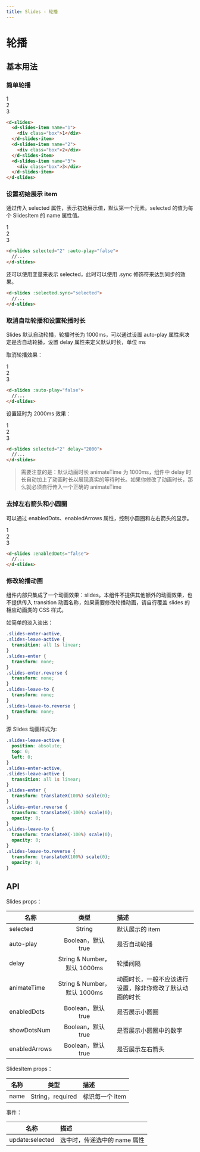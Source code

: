 ```yaml
---
title: Slides - 轮播
---
```


# 轮播

## 基本用法

### 简单轮播

<wrapper>
  <d-slides>
    <d-slides-item name="1">
      <div class="box">1</div>
    </d-slides-item>
    <d-slides-item name="2">
      <div class="box">2</div>
    </d-slides-item>
    <d-slides-item name="3">
      <div class="box">3</div>
    </d-slides-item>
  </d-slides>
</wrapper>

```html
<d-slides>
  <d-slides-item name="1">
    <div class="box">1</div>
  </d-slides-item>
  <d-slides-item name="2">
    <div class="box">2</div>
  </d-slides-item>
  <d-slides-item name="3">
    <div class="box">3</div>
  </d-slides-item>
</d-slides>
```

### 设置初始展示 item

通过传入 selected 属性，表示初始展示值，默认第一个元素。selected 的值为每个 SlidesItem 的 name 属性值。

<wrapper>
  <d-slides selected="2" :auto-play="false">
    <d-slides-item name="1">
      <div class="box">1</div>
    </d-slides-item>
    <d-slides-item name="2">
      <div class="box">2</div>
    </d-slides-item>
    <d-slides-item name="3">
      <div class="box">3</div>
    </d-slides-item>
  </d-slides>
</wrapper>

```html
<d-slides selected="2" :auto-play="false">
  //...
</d-slides>
```

还可以使用变量来表示 selected，此时可以使用 .sync 修饰符来达到同步的效果。

```html
<d-slides :selected.sync="selected">
  //...
</d-slides>
```

### 取消自动轮播和设置轮播时长

Slides 默认自动轮播，轮播时长为 1000ms，可以通过设置 auto-play 属性来决定是否自动轮播，设置 delay 属性来定义默认时长，单位 ms

取消轮播效果：
<wrapper>
  <d-slides :auto-play="false">
    <d-slides-item name="1">
      <div class="box">1</div>
    </d-slides-item>
    <d-slides-item name="2">
      <div class="box">2</div>
    </d-slides-item>
    <d-slides-item name="3">
      <div class="box">3</div>
    </d-slides-item>
  </d-slides>
</wrapper>

```html
<d-slides :auto-play="false">
  //...
</d-slides>
```

设置延时为 2000ms 效果：
<wrapper>
  <d-slides selected="2" delay="2000">
    <d-slides-item name="1">
      <div class="box">1</div>
    </d-slides-item>
    <d-slides-item name="2">
      <div class="box">2</div>
    </d-slides-item>
    <d-slides-item name="3">
      <div class="box">3</div>
    </d-slides-item>
  </d-slides>
</wrapper>

```html
<d-slides selected="2" delay="2000">
  //...
</d-slides>
```

> 需要注意的是：默认动画时长 animateTime 为 1000ms，组件中 delay 时长自动加上了动画时长以展现真实的等待时长。如果你修改了动画时长，那么就必须自行传入一个正确的 animateTime

### 去掉左右箭头和小圆圈

可以通过 enabledDots、enabledArrows 属性，控制小圆圈和左右箭头的显示。

<wrapper>
  <d-slides :enabledDots="false">
    <d-slides-item name="1">
      <div class="box">1</div>
    </d-slides-item>
    <d-slides-item name="2">
      <div class="box">2</div>
    </d-slides-item>
    <d-slides-item name="3">
      <div class="box">3</div>
    </d-slides-item>
  </d-slides>
</wrapper>

```html
<d-slides :enabledDots="false">
  //...
</d-slides>
```

### 修改轮播动画

组件内部只集成了一个动画效果：slides。本组件不提供其他额外的动画效果，也不提供传入 transition 动画名称，如果需要修改轮播动画，请自行覆盖 slides 的相应动画类的 CSS 样式。

如简单的淡入淡出：

<wrapper>
  <slides-demo></slides-demo>
</wrapper>

```css
.slides-enter-active,
.slides-leave-active {
  transition: all 1s linear;
}
.slides-enter {
  transform: none;
}
.slides-enter.reverse {
  transform: none;
}
.slides-leave-to {
  transform: none;
}
.slides-leave-to.reverse {
  transform: none;
}
```

源 Slides 动画样式为: 

```css
.slides-leave-active {
  position: absolute;
  top: 0;
  left: 0;
}
.slides-enter-active,
.slides-leave-active {
  transition: all 1s linear;
}
.slides-enter {
  transform: translateX(100%) scale(0);
}
.slides-enter.reverse {
  transform: translateX(-100%) scale(0);
  opacity: 0;
}
.slides-leave-to {
  transform: translateX(-100%) scale(0);
  opacity: 0;
}
.slides-leave-to.reverse {
  transform: translateX(100%) scale(0);
  opacity: 0;
}
```

## API

Slides props：

| 名称          |             类型              | 描述                                                     |
| ------------- | :---------------------------: | :------------------------------------------------------- |
| selected      |            String             | 默认展示的 item                                          |
| auto-play     |      Boolean，默认 true       | 是否自动轮播                                             |
| delay         | String  & Number，默认 1000ms | 轮播间隔                                                 |
| animateTime   | String  & Number，默认 1000ms | 动画时长，一般不应该进行设置，除非你修改了默认动画的时长 |
| enabledDots   |      Boolean，默认 true       | 是否展示小圆圈                                           |
| showDotsNum   |      Boolean，默认 true       | 是否展示小圆圈中的数字                                   |
| enabledArrows |      Boolean，默认 true       | 是否展示左右箭头                                         |

SlidesItem props：

| 名称 |       类型       | 描述            |
| ---- | :--------------: | :-------------- |
| name | String，required | 标识每一个 item |

事件：

| 名称            | 描述                         |
| --------------- | :--------------------------- |
| update:selected | 选中时，传递选中的 name 属性 |